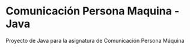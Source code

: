 # Comunicación Persona Maquina - Java
 Proyecto de Java para la asignatura de Comunicación Persona Máquina
